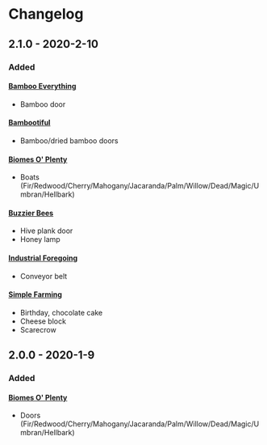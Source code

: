 # Changelog

## 2.1.0 - 2020-2-10
### Added
#### [Bamboo Everything](https://www.curseforge.com/minecraft/mc-mods/bamboo-everything-forge)
- Bamboo door
#### [Bambootiful](https://www.curseforge.com/minecraft/mc-mods/bambootiful)
- Bamboo/dried bamboo doors
#### [Biomes O' Plenty](https://www.curseforge.com/minecraft/mc-mods/biomes-o-plenty)
- Boats (Fir/Redwood/Cherry/Mahogany/Jacaranda/Palm/Willow/Dead/Magic/Umbran/Hellbark)
#### [Buzzier Bees](https://www.curseforge.com/minecraft/mc-mods/buzzier-bees)
- Hive plank door
- Honey lamp
#### [Industrial Foregoing](https://www.curseforge.com/minecraft/mc-mods/industrial-foregoing)
- Conveyor belt
#### [Simple Farming](https://www.curseforge.com/minecraft/mc-mods/simple-farming)
- Birthday, chocolate cake
- Cheese block
- Scarecrow

## 2.0.0 - 2020-1-9
### Added
#### [Biomes O' Plenty](https://www.curseforge.com/minecraft/mc-mods/biomes-o-plenty)
- Doors (Fir/Redwood/Cherry/Mahogany/Jacaranda/Palm/Willow/Dead/Magic/Umbran/Hellbark)
